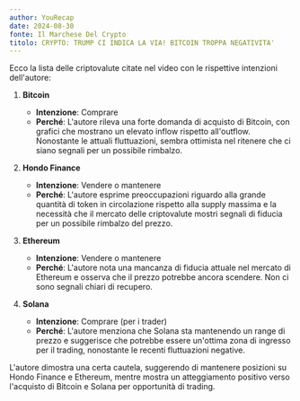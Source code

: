 ```yaml
---
author: YouRecap
date: 2024-08-30
fonte: Il Marchese Del Crypto
titolo: CRYPTO: TRUMP CI INDICA LA VIA! BITCOIN TROPPA NEGATIVITA'
---
```


Ecco la lista delle criptovalute citate nel video con le rispettive intenzioni dell'autore:

1. **Bitcoin**
   - **Intenzione**: Comprare
   - **Perché**: L'autore rileva una forte domanda di acquisto di Bitcoin, con grafici che mostrano un elevato inflow rispetto all'outflow. Nonostante le attuali fluttuazioni, sembra ottimista nel ritenere che ci siano segnali per un possibile rimbalzo.

2. **Hondo Finance**
   - **Intenzione**: Vendere o mantenere
   - **Perché**: L'autore esprime preoccupazioni riguardo alla grande quantità di token in circolazione rispetto alla supply massima e la necessità che il mercato delle criptovalute mostri segnali di fiducia per un possibile rimbalzo del prezzo.

3. **Ethereum**
   - **Intenzione**: Vendere o mantenere
   - **Perché**: L'autore nota una mancanza di fiducia attuale nel mercato di Ethereum e osserva che il prezzo potrebbe ancora scendere. Non ci sono segnali chiari di recupero.

4. **Solana**
   - **Intenzione**: Comprare (per i trader)
   - **Perché**: L'autore menziona che Solana sta mantenendo un range di prezzo e suggerisce che potrebbe essere un'ottima zona di ingresso per il trading, nonostante le recenti fluttuazioni negative.

L'autore dimostra una certa cautela, suggerendo di mantenere posizioni su Hondo Finance e Ethereum, mentre mostra un atteggiamento positivo verso l'acquisto di Bitcoin e Solana per opportunità di trading.
